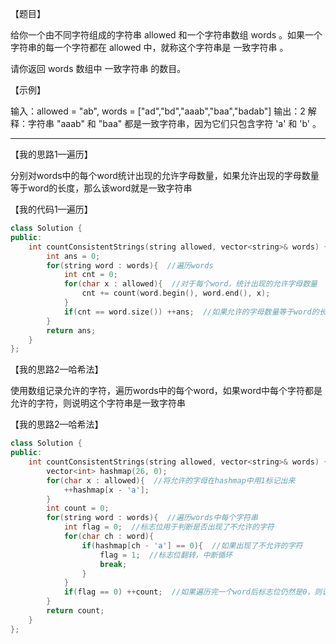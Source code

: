 【题目】

给你一个由不同字符组成的字符串 allowed 和一个字符串数组 words 。如果一个字符串的每一个字符都在 allowed 中，就称这个字符串是 一致字符串 。

请你返回 words 数组中 一致字符串 的数目。

【示例】

输入：allowed = "ab", words = ["ad","bd","aaab","baa","badab"]
输出：2
解释：字符串 "aaab" 和 "baa" 都是一致字符串，因为它们只包含字符 'a' 和 'b' 。

---

【我的思路1—遍历】

分别对words中的每个word统计出现的允许字母数量，如果允许出现的字母数量等于word的长度，那么该word就是一致字符串

【我的代码1—遍历】

```c++
class Solution {
public:
    int countConsistentStrings(string allowed, vector<string>& words) {
        int ans = 0;
        for(string word : words){  //遍历words
            int cnt = 0;
            for(char x : allowed){  //对于每个word，统计出现的允许字母数量
                cnt += count(word.begin(), word.end(), x);
            }
            if(cnt == word.size()) ++ans;  //如果允许的字母数量等于word的长度，那么该字符串就是一致字符串
        }
        return ans;
    }
};
```

【我的思路2—哈希法】

使用数组记录允许的字符，遍历words中的每个word，如果word中每个字符都是允许的字符，则说明这个字符串是一致字符串

【我的思路2—哈希法】

```c++
class Solution {
public:
    int countConsistentStrings(string allowed, vector<string>& words) {
        vector<int> hashmap(26, 0);
        for(char x : allowed){  //将允许的字母在hashmap中用1标记出来
            ++hashmap[x - 'a'];
        }
        int count = 0;
        for(string word : words){  //遍历words中每个字符串
            int flag = 0;  //标志位用于判断是否出现了不允许的字符
            for(char ch : word){
                if(hashmap[ch - 'a'] == 0){  //如果出现了不允许的字符
                    flag = 1;  //标志位翻转，中断循环
                    break;
                }
            }
            if(flag == 0) ++count;  //如果遍历完一个word后标志位仍然是0，则说明这个字符串是一致字符串
        }
        return count;
    }
};
```

